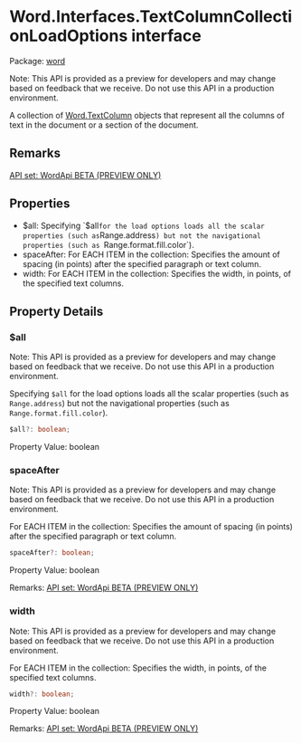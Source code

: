# Word.Interfaces.TextColumnCollectionLoadOptions interface

Package: [word](/en-us/javascript/api/word)

Note: This API is provided as a preview for developers and may change based on feedback that we receive. Do not use this API in a production environment.

A collection of [Word.TextColumn](/en-us/javascript/api/word/word.textcolumn) objects that represent all the columns of text in the document or a section of the document.

## Remarks

[API set: WordApi BETA (PREVIEW ONLY)](/en-us/javascript/api/requirement-sets/word/word-api-requirement-sets)

## Properties

- $all: Specifying `$all` for the load options loads all the scalar properties (such as `Range.address`) but not the navigational properties (such as `Range.format.fill.color`).
- spaceAfter: For EACH ITEM in the collection: Specifies the amount of spacing (in points) after the specified paragraph or text column.
- width: For EACH ITEM in the collection: Specifies the width, in points, of the specified text columns.

## Property Details

### $all

Note: This API is provided as a preview for developers and may change based on feedback that we receive. Do not use this API in a production environment.

Specifying `$all` for the load options loads all the scalar properties (such as `Range.address`) but not the navigational properties (such as `Range.format.fill.color`).

```typescript
$all?: boolean;
```

Property Value: boolean

### spaceAfter

Note: This API is provided as a preview for developers and may change based on feedback that we receive. Do not use this API in a production environment.

For EACH ITEM in the collection: Specifies the amount of spacing (in points) after the specified paragraph or text column.

```typescript
spaceAfter?: boolean;
```

Property Value: boolean

Remarks: [API set: WordApi BETA (PREVIEW ONLY)](/en-us/javascript/api/requirement-sets/word/word-api-requirement-sets)

### width

Note: This API is provided as a preview for developers and may change based on feedback that we receive. Do not use this API in a production environment.

For EACH ITEM in the collection: Specifies the width, in points, of the specified text columns.

```typescript
width?: boolean;
```

Property Value: boolean

Remarks: [API set: WordApi BETA (PREVIEW ONLY)](/en-us/javascript/api/requirement-sets/word/word-api-requirement-sets)